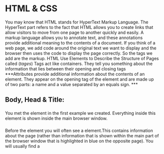 # HTML & CSS
You may know that HTML stands for HyperText Markup Language. The HyperText part refers to the fact that HTML allows you to create links that allow visitors to move from one
page to another quickly and easily. A markup language allows you to annotate text, and these annotations provide additional meaning to the contents of a document. If you think of a web page, we add code around the original text we want to display and the browser then uses the code to display the page correctly. So the tags we add are the markup.
HTML Use Elements to Describe the Structure of Pages called (*tages*) Tags act like containers. They tell you something about the information that lies between their opening and closing tags   
***Attributes provide additional information
about the contents of an element. They appear on the opening tag of the element and are made up of two parts: a name and a value separated by an equals sign. ***
## Body, Head & Title:
### <body>
You met the <body> element in the first example we created. Everything inside this element is shown inside the main browser window.       


### <head>
Before the <body> element you will often see a <head> element.This contains information about the page (rather than information that is shown within the main part of the browser window that is highlighted in blue on the opposite page). You will usually find a <title> element inside the <head> element.
### <title>
The contents of the <title> element are either shown in the top of the browser, above where you usually type in the URL of the page you want to visit, or on the tab for that page (if your browser uses tabs to allow you to view multiple pages at the same time).
## How the Web Works :
When you visit a website, the web server
hosting that site could be anywhere in the
world. In order for you to find the location of
the web server, your browser will first connect
to a Domain Name System (DNS) server.  
1. When you connect to the web, you do so via an Internet Service Provider (ISP). You type a domain name or web address into your browser to visit a site; for example: google.com,bbc.co.uk, microsoft.com.    
2. Your computer contacts a network of servers called Domain Name System (DNS) servers. These act like phone books; they tell your computer the IP address associated with the requested domain name. An IP address is a number of up to 12 digits separated by periods full stops. Every  
3. The unique number that the DNS server returns to your computer allows your browser to contact the web server that hosts the website you
requested. A web server is a computer that is constantly connected to the web, and is set up especially to send web pages to users.  
4. The web server then sends the page you requested back to your web browser.



# javascript 
1. ** javascript can be used in browsers to make websites more intracative,interesting and user-friendly by accessing and modifying the contentand markup used in a web page while it is being viewed in the browserjavascript encompasses many of the trditional riles of programming it can make the web page feel intracative by responding to what the user does.**   
To write a script, you need to first
state your goal and then list the
tasks that need to be completed in
order to achieve it.  

2. *** jQuery make writing alot easier ***   

  ![](https://boffincoders.com/wp-content/uploads/2021/05/jquery-icon-png-27.gif)


+ how javascript makes web pages more intracative     

   1. **access content **:  you can use javascript to select any element,attribute or text from an ~HTML~ page for example :   
      - Select the text inside all of the <hl>elements on a page
      - Select any elements that have a class attribute with a value of note
      - Find out what was entered into a text input whose id attribute has a valuevof emai 1
   2. **MODIFY CONTENT **:You can use JavaScript to add elements, attributes, and text to the page, or remove them. For example:
      +  Add a paragraph of text after the first <hl> element
      + Change the value of c 1 ass attributes to trigger new CSS rules for those elements
      + Change the size or position of an <i mg> element
   3. ** PROGRAM RULES** : You can specify a set of steps for the browser to follow (like a recipe), which allows it to access or change the content of a page. For example:  
      - A gallery script could check which image a user clicked on and display a larger version of that image.   
      -  A mortgage calculator could collect values from a fo rm, perform a calculation, and display repayments.
      - An animation could check the dimensions of the browser window and move an image to the bottom of the viewable area (also known as the viewport).    
   4. **REACT TO EVENTS**: You can specify that a script should run when a specific event has occurred. For example, it could be run when:
      +  A button is pressed
      +  A link is clicked (or tapped) on
      +  A cursor hovers over an element 
      + Information is added to a form 
      + An interval of time has passed
      + A web page has finished loading      

1. DEFINE THE GOAL
First, you need to define the task you want to
achieve. You can think of this as a puzzle for the
computer to solve.
2. DESIGN THE SCRIPT
To design a script you split the goal out into a series
of tasks that are going to be involved in solving this
puzzle. This can be represented using a flowchart.
You can then write down individual steps that the
computer needs to perform in order to complete
each individual task (and any information it needs to
perform the task), rather like writing a recipe that it
can follow.
3. CODE EACH STEP
Each of the steps needs to be written in a
programming language that the compu ter
understands. In our case, this is JavaScript.
As tempting as it can be to start coding straight
away, it pays to spend time designing your script
before you start writing it.

